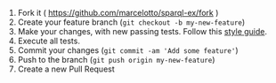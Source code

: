 1. Fork it ( <https://github.com/marcelotto/sparql-ex/fork> )
2. Create your feature branch (`git checkout -b my-new-feature`)
3. Make your changes, with new passing tests. Follow this [style guide].
4. Execute all tests.
5. Commit your changes (`git commit -am 'Add some feature'`)
6. Push to the branch (`git push origin my-new-feature`)
7. Create a new Pull Request

[style guide]:  https://github.com/christopheradams/elixir_style_guide 
